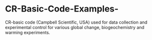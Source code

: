 # CR-Basic-Code-Examples-
CR-basic code (Campbell Scientific, USA) used for data collection and experimental control for various global change, biogeochemistry and warming experiments.   
